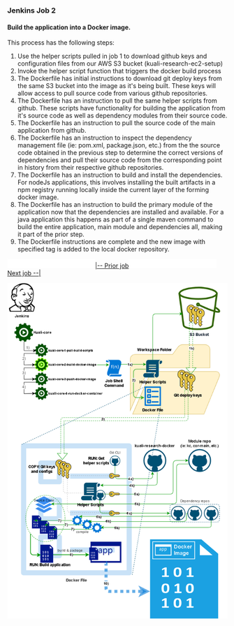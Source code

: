 ### Jenkins Job 2

#### Build the application into a Docker image.

This process has the following steps:

1. Use the helper scripts pulled in job 1 to download github keys and configuration files from our AWS S3 bucket (kuali-research-ec2-setup)
2. Invoke the helper script function that triggers the docker build process
3. The Dockerfile has initial instructions to download git deploy keys from the same S3 bucket into the image as it's being built. These keys will allow access to pull source code from various github repositories. 
4. The Dockerfile has an instruction to pull the same helper scripts from github. These scripts have functionality for building the application from it's source code as well as dependency modules from their source code.
5. The Dockerfile has an instruction to pull the source code of the main application from github.
6. The Dockerfile has an instruction to inspect the dependency management file (ie: pom.xml, package.json, etc.) from the the source code obtained in the previous step to determine the correct versions of dependencies and pull their source code from the corresponding point in history from their respective github repositories.
7. The Dockerfile has an instruction to build and install the dependencies. For nodeJs applications, this involves installing the built artifacts in a npm registry running locally inside the current layer of the forming docker image. 
8. The Dockerfile has an instruction to build the primary module of the application now that the dependencies are installed and available. For a java application this happens as part of a single maven command to build the entire application, main module and dependencies all, making it part of the prior step.
9. The Dockerfile instructions are complete and the new image with specified tag is added to the local docker repository.

<img src="images\whitespace200.png"/>[|-- Prior job](Jenkins1.md)<img src="images\whitespace200.png"/>[Next job --|](Jenkins3.md)



<img src="images\deployment3.png" alt="jenkins2"/>